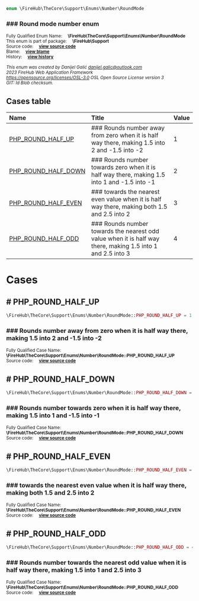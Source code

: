 
```php
enum \FireHub\TheCore\Support\Enums\Number\RoundMode
```

### ### Round mode number enum
<sub>Fully Qualified Enum Name:  **\FireHub\TheCore\Support\Enums\Number\RoundMode**</sub><br>
<sub>This enum is part of package:  **\FireHub\Support**</sub><br>
<sub>Source code:  **[view source code](https://github.com/The-FireHub-Project/TheCore/blob/v1.0/src/support/enums/number/firehub.RoundMode.php#L23)**</sub><br>
<sub>Blame:  **[view blame](https://github.com/The-FireHub-Project/TheCore/blame/v1.0/src/support/enums/number/firehub.RoundMode.php)**</sub><br>
<sub>History:  **[view history](https://github.com/The-FireHub-Project/TheCore/commits/v1.0/src/support/enums/number/firehub.RoundMode.php)**</sub><br>

<sub>_This enum was created by Danijel Galić <danijel.galic@outlook.com>_</sub><br>
<sub>_2023 FireHub Web Application Framework_</sub><br>
<sub>_<https://opensource.org/licenses/OSL-3.0> OSL Open Source License version 3_</sub><br>
<sub>_GIT: $Id$ Blob checksum._</sub><br>



## Cases table

| Name  | Title | Value |
| :---  | :---  | :---  |
|<a href="#php_round_half_up">PHP_ROUND_HALF_UP</a>|### Rounds number away from zero when it is half way there, making 1.5 into 2 and -1.5 into -2|1|
|<a href="#php_round_half_down">PHP_ROUND_HALF_DOWN</a>|### Rounds number towards zero when it is half way there, making 1.5 into 1 and -1.5 into -1|2|
|<a href="#php_round_half_even">PHP_ROUND_HALF_EVEN</a>|### towards the nearest even value when it is half way there, making both 1.5 and 2.5 into 2|3|
|<a href="#php_round_half_odd">PHP_ROUND_HALF_ODD</a>|### Rounds number towards the nearest odd value when it is half way there, making 1.5 into 1 and 2.5 into 3|4|


# Cases


<h2><a name="php_round_half_up"># PHP_ROUND_HALF_UP</a></h2>

```php
\FireHub\TheCore\Support\Enums\Number\RoundMode::PHP_ROUND_HALF_UP = 1
```

### ### Rounds number away from zero when it is half way there, making 1.5 into 2 and -1.5 into -2
<sub>Fully Qualified Case Name:  **\FireHub\TheCore\Support\Enums\Number\RoundMode::PHP_ROUND_HALF_UP**</sub><br>
<sub>Source code:  **[view source code](https://github.com/The-FireHub-Project/TheCore/blob/v1.0/src/support/enums/number/firehub.RoundMode.php#L29)**</sub><br>


<h2><a name="php_round_half_down"># PHP_ROUND_HALF_DOWN</a></h2>

```php
\FireHub\TheCore\Support\Enums\Number\RoundMode::PHP_ROUND_HALF_DOWN = 2
```

### ### Rounds number towards zero when it is half way there, making 1.5 into 1 and -1.5 into -1
<sub>Fully Qualified Case Name:  **\FireHub\TheCore\Support\Enums\Number\RoundMode::PHP_ROUND_HALF_DOWN**</sub><br>
<sub>Source code:  **[view source code](https://github.com/The-FireHub-Project/TheCore/blob/v1.0/src/support/enums/number/firehub.RoundMode.php#L35)**</sub><br>


<h2><a name="php_round_half_even"># PHP_ROUND_HALF_EVEN</a></h2>

```php
\FireHub\TheCore\Support\Enums\Number\RoundMode::PHP_ROUND_HALF_EVEN = 3
```

### ### towards the nearest even value when it is half way there, making both 1.5 and 2.5 into 2
<sub>Fully Qualified Case Name:  **\FireHub\TheCore\Support\Enums\Number\RoundMode::PHP_ROUND_HALF_EVEN**</sub><br>
<sub>Source code:  **[view source code](https://github.com/The-FireHub-Project/TheCore/blob/v1.0/src/support/enums/number/firehub.RoundMode.php#L41)**</sub><br>


<h2><a name="php_round_half_odd"># PHP_ROUND_HALF_ODD</a></h2>

```php
\FireHub\TheCore\Support\Enums\Number\RoundMode::PHP_ROUND_HALF_ODD = 4
```

### ### Rounds number towards the nearest odd value when it is half way there, making 1.5 into 1 and 2.5 into 3
<sub>Fully Qualified Case Name:  **\FireHub\TheCore\Support\Enums\Number\RoundMode::PHP_ROUND_HALF_ODD**</sub><br>
<sub>Source code:  **[view source code](https://github.com/The-FireHub-Project/TheCore/blob/v1.0/src/support/enums/number/firehub.RoundMode.php#L47)**</sub><br>


